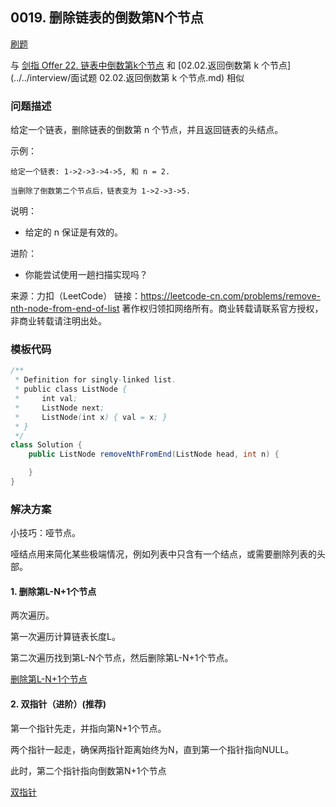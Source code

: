 <script src="https://cdn.bootcss.com/mathjax/2.7.7/MathJax.js?config=TeX-AMS-MML_HTMLorMML"></script>

## 0019. 删除链表的倒数第N个节点

[刷题](qu0019/solu/Solution.java)

与 [剑指 Offer 22. 链表中倒数第k个节点](../../sword2offer/1575.剑指Offer22.链表中倒数第k个节点.md) 和 [02.02.返回倒数第 k 个节点](../../interview/面试题 02.02.返回倒数第 k 个节点.md) 相似

### 问题描述

给定一个链表，删除链表的倒数第 n 个节点，并且返回链表的头结点。

示例：

```
给定一个链表: 1->2->3->4->5, 和 n = 2.

当删除了倒数第二个节点后，链表变为 1->2->3->5.
```

说明：

* 给定的 n 保证是有效的。

进阶：

* 你能尝试使用一趟扫描实现吗？

来源：力扣（LeetCode）
链接：https://leetcode-cn.com/problems/remove-nth-node-from-end-of-list
著作权归领扣网络所有。商业转载请联系官方授权，非商业转载请注明出处。

### 模板代码

``` java
/**
 * Definition for singly-linked list.
 * public class ListNode {
 *     int val;
 *     ListNode next;
 *     ListNode(int x) { val = x; }
 * }
 */
class Solution {
    public ListNode removeNthFromEnd(ListNode head, int n) {

    }
}
```

### 解决方案

小技巧：哑节点。

哑结点用来简化某些极端情况，例如列表中只含有一个结点，或需要删除列表的头部。

#### 1. 删除第L-N+1个节点

两次遍历。

第一次遍历计算链表长度L。

第二次遍历找到第L-N个节点，然后删除第L-N+1个节点。

[删除第L-N+1个节点](qu0019/solu1/Solution.java)

#### 2. 双指针（进阶）(推荐)

第一个指针先走，并指向第N+1个节点。

两个指针一起走，确保两指针距离始终为N，直到第一个指针指向NULL。

此时，第二个指针指向倒数第N+1个节点

[双指针](qu0019/solu2/Solution.java)